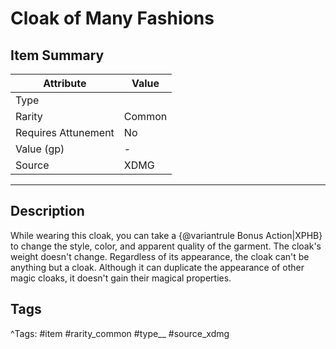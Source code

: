 # Cloak of Many Fashions

## Item Summary

| Attribute            | Value                        |
|----------------------|------------------------------|
| Type                 |   |
| Rarity               | Common             |
| Requires Attunement  | No                |
| Value (gp)           | -    |
| Source               | XDMG |

---

## Description

While wearing this cloak, you can take a {@variantrule Bonus Action|XPHB} to change the style, color, and apparent quality of the garment. The cloak's weight doesn't change. Regardless of its appearance, the cloak can't be anything but a cloak. Although it can duplicate the appearance of other magic cloaks, it doesn't gain their magical properties.

## Tags

^Tags: #item #rarity_common #type__ #source_xdmg